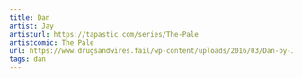 ```yaml
---
title: Dan
artist: Jay
artisturl: https://tapastic.com/series/The-Pale
artistcomic: The Pale
url: https://www.drugsandwires.fail/wp-content/uploads/2016/03/Dan-by-Jay.png
tags: dan
---
```

